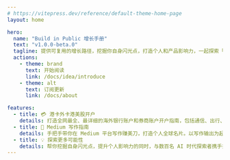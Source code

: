 ```yaml
---
# https://vitepress.dev/reference/default-theme-home-page
layout: home

hero:
  name: "Build in Public 增长手册"
  text: "v1.0.0-beta.0"
  tagline: 提供可复用的增长路径，挖掘你自身闪光点，打造个人和产品影响力，一起探索「AI + 出海」的更多可能性
  actions:
    - theme: brand
      text: 开始阅读
      link: /docs/idea/introduce
    - theme: alt
      text: 订阅更新
      link: /docs/about

features:
  - title: 💳 港卡外卡港美股开户
    details: 打造全网最全、最详细的海外银行账户和券商账户开户指南，包括通信、出行、材料准备、开户细节、出入金等，几十家银行、券商优劣对比，任你选择。
  - title: 🚀 Medium 写作指南
    details: 手把手带你在 Medium 平台写作赚美刀，打造个人全球名片。以写作输出为起点，打通海外支付、收款全流程，探索「AI + 出海」时代的更多可能性。
  - title: 💡 探索更多可能性
    details: 帮你挖掘自身闪光点，提升个人影响力的同时，与数百名 AI 时代探索者携手探索未来。社区沉淀中的内容包括但不限于：Twitter、小红书增长指南等。
---
```

